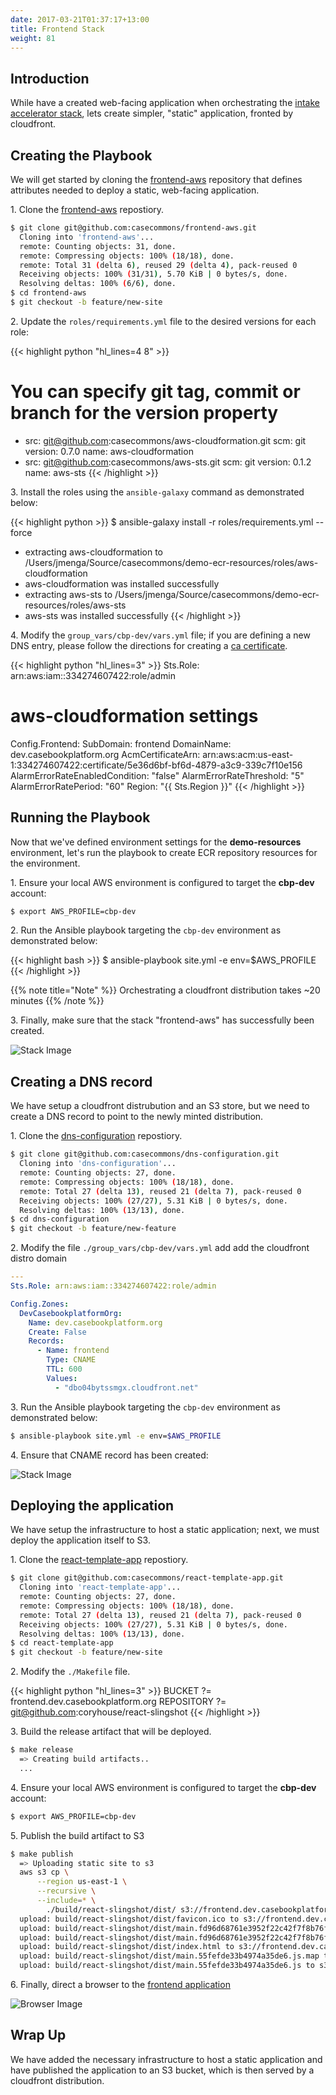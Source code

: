 ```yaml
---
date: 2017-03-21T01:37:17+13:00
title: Frontend Stack
weight: 81
---
```


## Introduction

While have a created web-facing application when orchestrating the [intake accelerator stack](/aws-docs/intake-accelerator/), lets create simpler, "static" application, fronted by cloudfront.

## Creating the Playbook

We will get started by cloning the [frontend-aws](https://github.com/casecommons/frontend-aws) repository that defines attributes needed to deploy a static, web-facing application.

1\. Clone the [frontend-aws](https://github.com/casecommons/frontend-aws) repostiory.

```bash
$ git clone git@github.com:casecommons/frontend-aws.git
  Cloning into 'frontend-aws'...
  remote: Counting objects: 31, done.
  remote: Compressing objects: 100% (18/18), done.
  remote: Total 31 (delta 6), reused 29 (delta 4), pack-reused 0
  Receiving objects: 100% (31/31), 5.70 KiB | 0 bytes/s, done.
  Resolving deltas: 100% (6/6), done.
$ cd frontend-aws
$ git checkout -b feature/new-site
```

2\.  Update the `roles/requirements.yml` file to the desired versions for each role:

{{< highlight python "hl_lines=4 8" >}}
# You can specify git tag, commit or branch for the version property
- src: git@github.com:casecommons/aws-cloudformation.git
  scm: git
  version: 0.7.0
  name: aws-cloudformation
- src: git@github.com:casecommons/aws-sts.git
  scm: git
  version: 0.1.2
  name: aws-sts
{{< /highlight >}}

3\.  Install the roles using the `ansible-galaxy` command as demonstrated below:

{{< highlight python >}}
$ ansible-galaxy install -r roles/requirements.yml --force
- extracting aws-cloudformation to /Users/jmenga/Source/casecommons/demo-ecr-resources/roles/aws-cloudformation
- aws-cloudformation was installed successfully
- extracting aws-sts to /Users/jmenga/Source/casecommons/demo-ecr-resources/roles/aws-sts
- aws-sts was installed successfully
{{< /highlight >}}

4\.  Modify the `group_vars/cbp-dev/vars.yml` file; if you are defining a new DNS entry, please follow the directions for creating a [ca certificate](/aws-docs/intake-api/#creating-a-certificate).

{{< highlight python "hl_lines=3" >}}
Sts.Role: arn:aws:iam::334274607422:role/admin

# aws-cloudformation settings
Config.Frontend:
  SubDomain: frontend
  DomainName: dev.casebookplatform.org
  AcmCertificateArn: arn:aws:acm:us-east-1:334274607422:certificate/5e36d6bf-bf6d-4879-a3c9-339c7f10e156
  AlarmErrorRateEnabledCondition: "false"
  AlarmErrorRateThreshold: "5"
  AlarmErrorRatePeriod: "60"
  Region: "{{ Sts.Region }}"
{{< /highlight >}}

## Running the Playbook

Now that we've defined environment settings for the **demo-resources** environment, let's run the playbook to create ECR repository resources for the environment.

1\. Ensure your local AWS environment is configured to target the **cbp-dev** account:

```bash
$ export AWS_PROFILE=cbp-dev
```

2\. Run the Ansible playbook targeting the `cbp-dev` environment as demonstrated below:

{{< highlight bash >}}
$ ansible-playbook site.yml -e env=$AWS_PROFILE
{{< /highlight >}}

{{% note title="Note" %}}
Orchestrating a cloudfront distribution takes ~20 minutes
{{% /note %}}

3\. Finally, make sure that the stack "frontend-aws" has successfully been created.

![Stack Image](/images/frontend-aws-stack.png)

## Creating a DNS record

We have setup a cloudfront distrubution and an S3 store, but we need to create a DNS record to point to the newly minted distribution.

1\. Clone the [dns-configuration](https://github.com/casecommons/dns-configuration) repostiory.

```bash
$ git clone git@github.com:casecommons/dns-configuration.git
  Cloning into 'dns-configuration'...
  remote: Counting objects: 27, done.
  remote: Compressing objects: 100% (18/18), done.
  remote: Total 27 (delta 13), reused 21 (delta 7), pack-reused 0
  Receiving objects: 100% (27/27), 5.31 KiB | 0 bytes/s, done.
  Resolving deltas: 100% (13/13), done.
$ cd dns-configuration
$ git checkout -b feature/new-feature
```

2\. Modify the file `./group_vars/cbp-dev/vars.yml` add add the cloudfront distro domain

```yaml
---
Sts.Role: arn:aws:iam::334274607422:role/admin

Config.Zones:
  DevCasebookplatformOrg:
    Name: dev.casebookplatform.org
    Create: False
    Records:
      - Name: frontend
        Type: CNAME
        TTL: 600
        Values:
          - "dbo04bytssmgx.cloudfront.net"
```

3\. Run the Ansible playbook targeting the `cbp-dev` environment as demonstrated below:

```bash
$ ansible-playbook site.yml -e env=$AWS_PROFILE
```

4\. Ensure that CNAME record has been created:

![Stack Image](/images/frontend-aws-route53.png)


## Deploying the application

We have setup the infrastructure to host a static application; next, we must deploy the application itself to S3.

1\. Clone the [react-template-app](https://github.com/casecommons/react-template-app) repostiory.

```bash
$ git clone git@github.com:casecommons/react-template-app.git
  Cloning into 'react-template-app'...
  remote: Counting objects: 27, done.
  remote: Compressing objects: 100% (18/18), done.
  remote: Total 27 (delta 13), reused 21 (delta 7), pack-reused 0
  Receiving objects: 100% (27/27), 5.31 KiB | 0 bytes/s, done.
  Resolving deltas: 100% (13/13), done.
$ cd react-template-app
$ git checkout -b feature/new-site
```

2\.  Modify the `./Makefile` file.

{{< highlight python "hl_lines=3" >}}
BUCKET ?= frontend.dev.casebookplatform.org
REPOSITORY ?= git@github.com:coryhouse/react-slingshot
{{< /highlight >}}

3\. Build the release artifact that will be deployed.

```bash
$ make release
  => Creating build artifacts..
  ...
```

4\. Ensure your local AWS environment is configured to target the **cbp-dev** account:

```bash
$ export AWS_PROFILE=cbp-dev
```

5\. Publish the build artifact to S3

```bash
$ make publish
  => Uploading static site to s3
  aws s3 cp \
      --region us-east-1 \
      --recursive \
      --include=* \
        ./build/react-slingshot/dist/ s3://frontend.dev.casebookplatform.org/
  upload: build/react-slingshot/dist/favicon.ico to s3://frontend.dev.casebookplatform.org/favicon.ico
  upload: build/react-slingshot/dist/main.fd96d68761e3952f22c42f7f8b76fffc.css to s3://frontend.dev.casebookplatform.org/main.fd96d68761e3952f22c42f7f8b76fffc.css
  upload: build/react-slingshot/dist/main.fd96d68761e3952f22c42f7f8b76fffc.css.map to s3://frontend.dev.casebookplatform.org/main.fd96d68761e3952f22c42f7f8b76fffc.css.map
  upload: build/react-slingshot/dist/index.html to s3://frontend.dev.casebookplatform.org/index.html
  upload: build/react-slingshot/dist/main.55fefde33b4974a35de6.js.map to s3://frontend.dev.casebookplatform.org/main.55fefde33b4974a35de6.js.map
  upload: build/react-slingshot/dist/main.55fefde33b4974a35de6.js to s3://frontend.dev.casebookplatform.org/main.55fefde33b4974a35de6.js
```

6\. Finally, direct a browser to the [frontend application](http://frontend.dev.casebookplatform.org)

![Browser Image](/images/frontend-aws-browser.png)

## Wrap Up

We have added the necessary infrastructure to host a static application and have published the application to an S3 bucket, which is then served by a cloudfront distribution.
